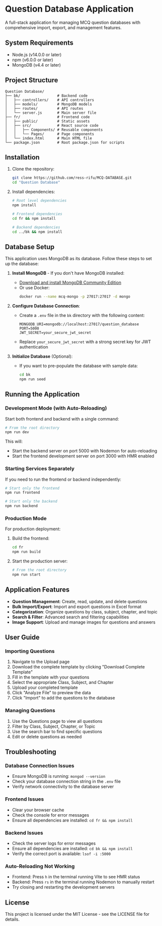 # Question Database Application

A full-stack application for managing MCQ question databases with comprehensive import, export, and management features.

## System Requirements

- Node.js (v14.0.0 or later)
- npm (v6.0.0 or later)
- MongoDB (v4.4 or later)

## Project Structure

```
Question Database/
├── bk/                 # Backend code
│   ├── controllers/    # API controllers
│   ├── models/         # MongoDB models
│   ├── routes/         # API routes
│   └── server.js       # Main server file
├── fr/                 # Frontend code
│   ├── public/         # Static assets
│   ├── src/            # React source code
│   │   ├── Components/ # Reusable components
│   │   └── Pages/      # Page components
│   └── index.html      # Main HTML file
└── package.json        # Root package.json for scripts
```

## Installation

1. Clone the repository:
   ```bash
   git clone https://github.com/ress-rifu/MCQ-DATABASE.git
   cd "Question Database"
   ```

2. Install dependencies:
   ```bash
   # Root level dependencies
   npm install
   
   # Frontend dependencies
   cd fr && npm install
   
   # Backend dependencies
   cd ../bk && npm install
   ```

## Database Setup

This application uses MongoDB as its database. Follow these steps to set up the database:

1. **Install MongoDB** - If you don't have MongoDB installed:
   - [Download and install MongoDB Community Edition](https://www.mongodb.com/try/download/community)
   - Or use Docker:
     ```bash
     docker run --name mcq-mongo -p 27017:27017 -d mongo
     ```

2. **Configure Database Connection**:
   - Create a `.env` file in the `bk` directory with the following content:
     ```
     MONGODB_URI=mongodb://localhost:27017/question_database
     PORT=5000
     JWT_SECRET=your_secure_jwt_secret
     ```
   - Replace `your_secure_jwt_secret` with a strong secret key for JWT authentication

3. **Initialize Database** (Optional):
   - If you want to pre-populate the database with sample data:
     ```bash
     cd bk
     npm run seed
     ```

## Running the Application

### Development Mode (with Auto-Reloading)

Start both frontend and backend with a single command:

```bash
# From the root directory
npm run dev
```

This will:
- Start the backend server on port 5000 with Nodemon for auto-reloading
- Start the frontend development server on port 3000 with HMR enabled

### Starting Services Separately

If you need to run the frontend or backend independently:

```bash
# Start only the frontend
npm run frontend

# Start only the backend
npm run backend
```

### Production Mode

For production deployment:

1. Build the frontend:
   ```bash
   cd fr
   npm run build
   ```

2. Start the production server:
   ```bash
   # From the root directory
   npm run start
   ```

## Application Features

- **Question Management**: Create, read, update, and delete questions
- **Bulk Import/Export**: Import and export questions in Excel format
- **Categorization**: Organize questions by class, subject, chapter, and topic
- **Search & Filter**: Advanced search and filtering capabilities
- **Image Support**: Upload and manage images for questions and answers

## User Guide

### Importing Questions

1. Navigate to the Upload page
2. Download the complete template by clicking "Download Complete Template"
3. Fill in the template with your questions
4. Select the appropriate Class, Subject, and Chapter
5. Upload your completed template
6. Click "Analyze File" to preview the data
7. Click "Import" to add the questions to the database

### Managing Questions

1. Use the Questions page to view all questions
2. Filter by Class, Subject, Chapter, or Topic
3. Use the search bar to find specific questions
4. Edit or delete questions as needed

## Troubleshooting

### Database Connection Issues
- Ensure MongoDB is running: `mongod --version`
- Check your database connection string in the `.env` file
- Verify network connectivity to the database server

### Frontend Issues
- Clear your browser cache
- Check the console for error messages
- Ensure all dependencies are installed: `cd fr && npm install`

### Backend Issues
- Check the server logs for error messages
- Ensure all dependencies are installed: `cd bk && npm install`
- Verify the correct port is available: `lsof -i :5000`

### Auto-Reloading Not Working
- Frontend: Press `h` in the terminal running Vite to see HMR status
- Backend: Press `rs` in the terminal running Nodemon to manually restart
- Try closing and restarting the development servers

## License

This project is licensed under the MIT License - see the LICENSE file for details. 